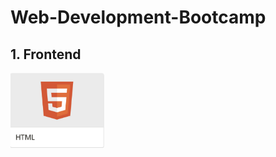 # Web-Development-Bootcamp

## 1. Frontend

[<img src="https://github.com/NishitaErvantikar9/Web-Development-Bootcamp/blob/main/Images/Html.png" height="120px" width="150px">](https://github.com/NishitaErvantikar9/Frontend-Projects)


